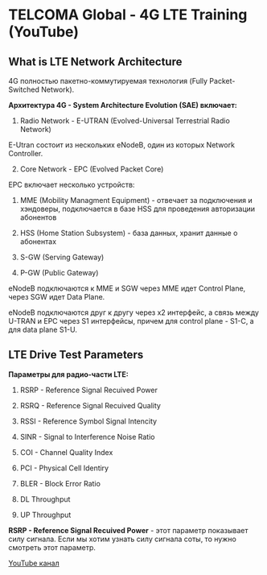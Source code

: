 # TELCOMA Global - 4G LTE Training (YouTube)

## What is LTE Network Architecture

4G полностью пакетно-коммутируемая технология (Fully Packet-Switched Network).

**Архитектура 4G - System Architecture Evolution (SAE) включает:**
1. Radio Network - E-UTRAN (Evolved-Universal Terrestrial Radio Network)

E-Utran состоит из нескольких eNodeB, один из которых Network Controller.

2. Core Network - EPC (Evolved Packet Core)

EPC включает несколько устройств:

1. MME (Mobility Managment Equipment) - отвечает за подключения и хэндоверы, подключается в базе HSS для проведения авторизации абонентов

2. HSS (Home Station Subsystem) - база данных, хранит данные о абонентах

3. S-GW (Serving Gateway)

4. P-GW (Public Gateway)

eNodeB подключаются к MME и SGW через MME идет Control Plane, через SGW идет Data Plane.

eNodeB подключаются друг к другу через x2 интерфейс, а связь между U-TRAN и EPC через S1 интерфейсы, причем для control plane - S1-C, а для data plane S1-U.

## LTE Drive Test Parameters

**Параметры для радио-части LTE:**

1. RSRP - Reference Signal Recuived Power

2. RSRQ - Reference Signal Recuived Quality

3. RSSI - Reference Symbol Signal Intencity

4. SINR - Signal to Interference Noise Ratio

5. COI - Channel Quality Index

6. PCI - Physical Cell Identiry

7. BLER - Block Error Ratio

8. DL Throughput

9. UP Throughput

**RSRP - Reference Signal Recuived Power** - этот параметр показывает силу сигнала. Если мы хотим узнать силу сигнала соты, то нужно смотреть этот параметр.

[YouTube канал](https://www.youtube.com/channel/UCQLQxPH8mL0bnA7B3lIfNww/playlists)